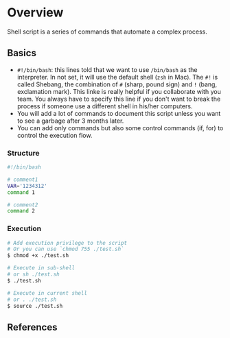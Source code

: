 # Overview

Shell script is a series of commands that automate a complex process. 

## Basics
- `#!/bin/bash`: this lines told that we want to use `/bin/bash` as the interpreter. In not set, it will use the default shell (`zsh` in Mac). The `#!` is called Shebang, the combination of `#` (sharp, pound sign) and `!` (bang, exclamation mark). This linke is really helpful if you collaborate with you team. You always have to specify this line if you don't want to break the process if someone use a different shell in his/her computers.
- You will add a lot of commands to document this script unless you want to see a garbage after 3 months later.
- You can add only commands but also some control commands (if, for) to control the execution flow.

### Structure
```bash title=test.sh
#!/bin/bash

# comment1
VAR='1234312'
command 1

# comment2
command 2
```

### Execution
```bash
# Add execution privilege to the script
# Or you can use `chmod 755 ./test.sh`
$ chmod +x ./test.sh

# Execute in sub-shell
# or sh ./test.sh
$ ./test.sh

# Execute in current shell
# or . ./test.sh
$ source ./test.sh
```


## References